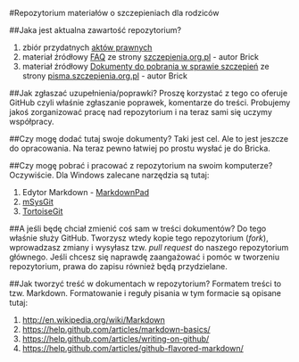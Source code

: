 #Repozytorium materiałów o szczepieniach dla rodziców

##Jaka jest aktualna zawartość repozytorium?
  1. zbiór przydatnych [aktów prawnych](https://github.com/szanitani/szczepienia/tree/master/Przepisy/Zrodla%20prawa)
  2. materiał źródłowy [FAQ](https://github.com/szanitani/szczepienia/blob/master/Szczepienia%20FAQ.md) ze strony [szczepienia.org.pl](http://www.pisma.szczepienia.org.pl/faq.php) - autor Brick
  3. materiał źródłowy [Dokumenty do pobrania w sprawie szczepień](https://github.com/szanitani/szczepienia/blob/master/Szczepienia%20Postepowanie.md) ze strony [pisma.szczepienia.org.pl](http://www.pisma.szczepienia.org.pl/) - autor Brick

##Jak zgłaszać uzupełnienia/poprawki?
Proszę korzystać z tego co oferuje GitHub czyli właśnie zgłaszanie poprawek, komentarze do treści. Probujemy jakoś zorganizować pracę nad repozytorium i na teraz sami się uczymy współpracy.

##Czy mogę dodać tutaj swoje dokumenty?
Taki jest cel. Ale to jest jeszcze do opracowania. Na teraz pewno łatwiej po prostu wysłać je do Bricka.

##Czy mogę pobrać i pracować z repozytorium na swoim komputerze?
Oczywiście. Dla Windows zalecane narzędzia są tutaj:
  1. Edytor Markdown - [MarkdownPad](http://markdownpad.com/download.html)
  2. [mSysGit](http://msysgit.github.io/)
  3. [TortoiseGit](https://code.google.com/p/tortoisegit/wiki/Download?tm=2)

##A jeśli będę chciał zmienić coś sam w treści dokumentów?
Do tego właśnie służy GitHub. Tworzysz wtedy kopie tego repozytorium (*fork*), wprowadzasz zmiany i wysyłasz tzw. *pull request* do naszego repozytorium głównego. Jeśli chcesz się naprawdę zaangażować i pomóc w tworzeniu repozytorium, prawa do zapisu również będą przydzielane.

##Jak tworzyć treść w dokumentach w repozytorium?
Formatem treści to tzw. Markdown. Formatowanie i reguły pisania w tym formacie są opisane tutaj:
  1. http://en.wikipedia.org/wiki/Markdown
  2. https://help.github.com/articles/markdown-basics/
  3. https://help.github.com/articles/writing-on-github/
  4. https://help.github.com/articles/github-flavored-markdown/
